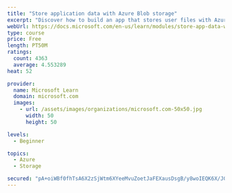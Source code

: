 ```yaml
---
title: "Store application data with Azure Blob storage"
excerpt: "Discover how to build an app that stores user files with Azure Blob storage, use Blob storage in a web app, and use the Azure Storage SDK for .NET Core."
webUrl: https://docs.microsoft.com/en-us/learn/modules/store-app-data-with-azure-blob-storage/
type: course
price: Free
length: PT50M
ratings:
  count: 4363
  average: 4.553289
heat: 52

provider:
  name: Microsoft Learn
  domain: microsoft.com
  images:
    - url: /assets/images/organizations/microsoft.com-50x50.jpg
      width: 50
      height: 50

levels:
  - Beginner

topics:
  - Azure
  - Storage

secured: "pA+oiWBf0fhTsA6X2zSjWtm6XYeeMvuZoetJaFEXausDsgB/y8woIEQK6X/JG76/FVQYpZjHiBG9RgSiV58FPZcCbJWvZzjZtvC0xORo+J9YeyAfnSt6/l0JaMO5WCFPtEKQtK3MfikJ6yOzP/Pznbgel2cw3re54F0cbqFZyZfeRTt3UUdg2EWr+fe1VzHYzbkGMicIiJaVxv77uCKDAUZjqH+BAhY8ri5wL7qB5Kn4m2FWQtwRmAkyDTUJbeKv3DAcUgBZ7ezcBX5/senACwG7T3yyyfhM+iAIL/lwl2pKXUQpWBwOiE8Ar8cR1Nca3bY+uTZjrihmuCx8AO5HckAYVokyRSdQBaWYpnyeNjb4wZoZuBrHLI/dDe9sGtvEKlRWkWck4rww7muP5N7vEMCIESflS2/g80mYLcxdBII=;8KPQ8LxkjU5aYWkZDIpRAA=="
---
```


